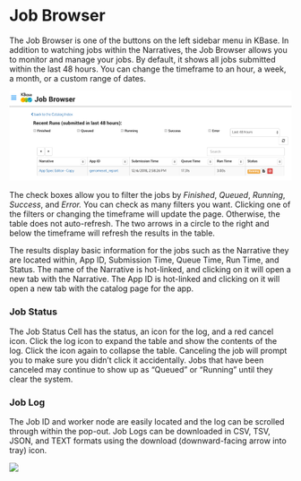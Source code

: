 # Job Browser

The Job Browser is one of the buttons on the left sidebar menu in KBase. In addition to watching jobs within the Narratives, the Job Browser allows you to monitor and manage your jobs. By default, it shows all jobs submitted within the last 48 hours. You can change the timeframe to an hour, a week, a month, or a custom range of dates.

![](../../.gitbook/assets/job-browser.png)

The check boxes allow you to filter the jobs by _Finished_, _Queued_, _Running_, _Success_, and _Error._ You can check as many filters you want. Clicking one of the filters or changing the timeframe will update the page. Otherwise, the table does not auto-refresh. The two arrows in a circle to the right and below the timeframe will refresh the results in the table.

The results display basic information for the jobs such as the Narrative they are located within, App ID, Submission Time, Queue Time, Run Time, and Status. The name of the Narrative is hot-linked, and clicking on it will open a new tab with the Narrative. The App ID is hot-linked and clicking on it will open a new tab with the catalog page for the app.

### Job Status

The Job Status Cell has the status, an icon for the log, and a red cancel icon. Click the log icon to expand the table and show the contents of the log. Click the icon again to collapse the table. Canceling the job will prompt you to make sure you didn’t click it accidentally. Jobs that have been canceled may continue to show up as “Queued” or “Running” until they clear the system.

### Job Log

The Job ID and worker node are easily located and the log can be scrolled through within the pop-out. Job Logs can be downloaded in CSV, TSV, JSON, and TEXT formats using the download \(downward-facing arrow into tray\) icon. 

![](../../.gitbook/assets/joblog_jobbrowser.gif)



